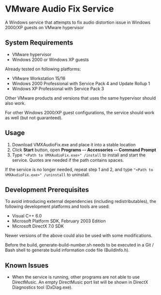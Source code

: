 # VMware Audio Fix Service
A Windows service that attempts to fix audio distortion issue in Windows 2000/XP guests on VMware hypervisor

## System Requirements
* VMware hypervisor
* Windows 2000 or Windows XP guests

Already tested on following platforms:
* VMware Workstation 15/16
* Windows 2000 Professional with Service Pack 4 and Update Rollup 1
* Windows XP Professional with Service Pack 3

Other VMware products and versions that uses the same hypervisor should also work.

For other Windows 2000/XP guest configurations, the service should work as well (but not guaranteed).

## Usage
1. Download VMXAudioFix.exe and place it into a stable location
2. Click **Start** button, open **Programs -- Accessories -- Command Prompt**
3. Type `"<Path to VMXAudioFix.exe>" /install` to install and start the service. Quotes are needed if the path contains spaces.

If the service is no longer needed, repeat step 1 and 2, and type `"<Path to VMXAudioFix.exe>" /uninstall` to uninstall.

## Development Prerequisites
To avoid introducing external dependencies (including redistributables), the following development platforms and tools are used:

* Visual C++ 6.0
* Microsoft Platform SDK, February 2003 Edition
* Microsoft DirectX 7.0 SDK

Newer versions of the above could also be used with some modifications.

Before the build, generate-build-number.sh needs to be executed in a Git / Bash shell to generate build information code file (BuildInfo.h).

## Known Issues
* When the service is running, other programs are not able to use DirectMusic. An empty DirectMusic port list will be shown in DirectX Diagnostics tool (DxDiag.exe).
